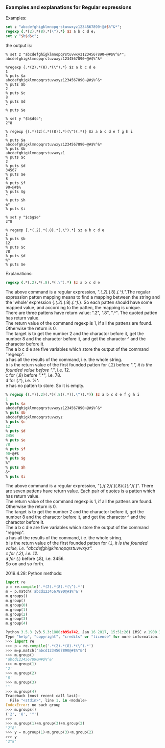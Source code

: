 ### Examples and explanations for Regular expressions

Examples:

```tcl
set z "abcdefghigklmnopqrstuvwxyz1234567890~@#$%^&*";
regexp {.*(2).*(8).*(\^).*} $z a b c d e;
set y "$b$d$c";
```

the output is:
```
% set z "abcdefghigklmnopqrstuvwxyz1234567890~@#$%^&*";
abcdefghigklmnopqrstuvwxyz1234567890~@#$%^&*
```
```
%regexp {.*(2).*(8).*(\^).*} $z a b c d e
1
% puts $a
abcdefghigklmnopqrstuvwxyz1234567890~@#$%^&*
% puts $b
2
% puts $c
8
% puts $d
^
% puts $e

% set y "$b$d$c";
2^8
```
```
% regexp {(.*)(2)(.*)(8)(.*)(\^)(.*)} $z a b c d e f g h i
1
% puts $a
abcdefghigklmnopqrstuvwxyz1234567890~@#$%^&*
% puts $b
abcdefghigklmnopqrstuvwxyz1
% puts $c
2
% puts $d
34567
% puts $e
8
% puts $f
90~@#$%
% puts $g
^
% puts $h
&*
% puts $i
   
% set y "$c$g$e"
2^8
```

```
% regexp {.*(.2).*(.8).*(.\^).*} $z a b c d e
1
% puts $b
12
% puts $c
78
% puts $d
%^
% puts $e

```

Explanations:
```tcl
regexp {.*(.2).*(.8).*(.\^).*} $z a b c d e
```
The above command is a regular expression, ".*(.2).*(.8).*(.\^).*".The regular expression patten mapping means to find a mapping between the string and the 'whole' expression {.*(.2).*(.8).*(.\^).*}. So each patten should have some mapped value, and according to the patten, the mapping is unique.   \
There are three pattens have return value: ".2", ".8", ".^". The quoted patten has return value.    \
The return value of the command regexp is 1, if all the pattens are found. Otherwise the return is 0.   \
The target is to get the number 2 and the charactor before it, get the number 8 and the charactor before it, and get the charactor ^ and the charactor before it.   \
The a b c d e are five variables which store the output of the command "regexp".    \
a has all the results of the command, i.e. the whole string.    \
b is the return value of the first founded patten for (.2) before ".*", it is the founded value before ".*", i.e. 12.   \
c for (.8) before ".*", i.e. 78.   \
d for (.\^), i.e. %^.   \
e has no patten to store. So it is empty.   

```tcl
% regexp {(.*)(.2)(.*)(.8)(.*)(.\^)(.*)} $z a b c d e f g h i
1
% puts $a
abcdefghigklmnopqrstuvwxyz1234567890~@#$%^&*
% puts $b
abcdefghigklmnopqrstuvwxyz
% puts $c
12
% puts $d
3456
% puts $e
78
% puts $f
90~@#$
% puts $g
%^
% puts $h
&*
% puts $i

```
The above command is a regular expression, "(.*)(.2)(.*)(.8)(.*)(.\^)(.*)". There are seven pattens have return value. Each pair of quotes is a patten which has return value.    \
The return value of the command regexp is 1, if all the pattens are found. Otherwise the return is 0.   \
The target is to get the number 2 and the charactor before it, get the number 8 and the charactor before it, and get the charactor ^ and the charactor before it.   \
The a b c d e are five variables which store the output of the command "regexp".    \
a has all the results of the command, i.e. the whole string.    \
b is the return value of the first founded patten for (.*), it is the founded value, i.e. "abcdefghigklmnopqrstuvwxyz".   \
c for (.2), i.e. 12.   \
d for (.*) before (.8), i.e. 3456.   \
So on and so forth.   


2019.4.28:
Python methods:
```python
import re
p = re.compile('.*(2).*(8).*(\^).*')
m = p.match('abcd1234567890@#$%^&')
m.groups()
m.group()
m.group(0)
m.group(1)
m.group(2)
m.group(3)
m.group(4)
```

```python
Python 3.5.3 (v3.5.3:1880cb95a742, Jan 16 2017, 15:51:26) [MSC v.1900 32 bit (Intel)] on win32
Type "help", "copyright", "credits" or "license" for more information.
>>> import re
>>> p = re.compile('.*(2).*(8).*(\^).*')
>>> m=p.match('abcd1234567890@#$%^&')
>>> m.group()
'abcd1234567890@#$%^&'
>>> m.group(1)
'2'
>>> m.group(2)
'8'
>>> m.group(3)
'^'
>>> m.group(4)
Traceback (most recent call last):
  File "<stdin>", line 1, in <module>
IndexError: no such group
>>> m.groups()
('2', '8', '^')
>>>
>>> m.group(1)+m.group(3)+m.group(2)
'2^8'
>>> y = m.group(1)+m.group(3)+m.group(2)
>>> y
'2^8'
```
   
